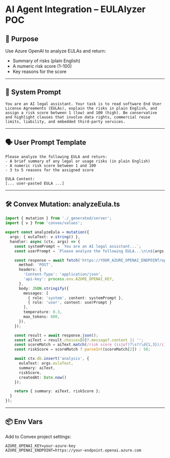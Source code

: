 # AI Agent Integration – EULAlyzer POC

## 🤖 Purpose
Use Azure OpenAI to analyze EULAs and return:
- Summary of risks (plain English)
- A numeric risk score (1–100)
- Key reasons for the score

---

## 🧠 System Prompt

```
You are an AI legal assistant. Your task is to read software End User License Agreements (EULAs), explain the risks in plain English, and assign a risk score between 1 (low) and 100 (high). Be conservative and highlight clauses that involve data rights, commercial reuse limits, liability, and embedded third-party services.
```

---

## 🗣️ User Prompt Template

```
Please analyze the following EULA and return:
- A brief summary of any legal or usage risks (in plain English)
- A numeric risk score between 1 and 100
- 3 to 5 reasons for the assigned score

EULA Content:
[... user-pasted EULA ...]
```

---

## 🛠️ Convex Mutation: analyzeEula.ts

```ts
import { mutation } from './_generated/server';
import { v } from 'convex/values';

export const analyzeEula = mutation({
  args: { eulaText: v.string() },
  handler: async (ctx, args) => {
    const systemPrompt = `You are an AI legal assistant...`;
    const userPrompt = `Please analyze the following EULA...\n\n${args.eulaText}`;

    const response = await fetch('https://YOUR_AZURE_OPENAI_ENDPOINT/openai/deployments/YOUR_DEPLOYMENT/chat/completions?api-version=2024-02-15-preview', {
      method: 'POST',
      headers: {
        'Content-Type': 'application/json',
        'api-key': process.env.AZURE_OPENAI_KEY,
      },
      body: JSON.stringify({
        messages: [
          { role: 'system', content: systemPrompt },
          { role: 'user', content: userPrompt }
        ],
        temperature: 0.3,
        max_tokens: 600,
      }),
    });

    const result = await response.json();
    const aiText = result.choices[0]?.message?.content || '';
    const scoreMatch = aiText.match(/risk score (is|of)?\s?(\d{1,3})/i);
    const riskScore = scoreMatch ? parseInt(scoreMatch[2]) : 50;

    await ctx.db.insert('analysis', {
      eulaText: args.eulaText,
      summary: aiText,
      riskScore,
      createdAt: Date.now()
    });

    return { summary: aiText, riskScore };
  }
});
```

---

## 📦 Env Vars

Add to Convex project settings:

```
AZURE_OPENAI_KEY=your-azure-key
AZURE_OPENAI_ENDPOINT=https://your-endpoint.openai.azure.com
```